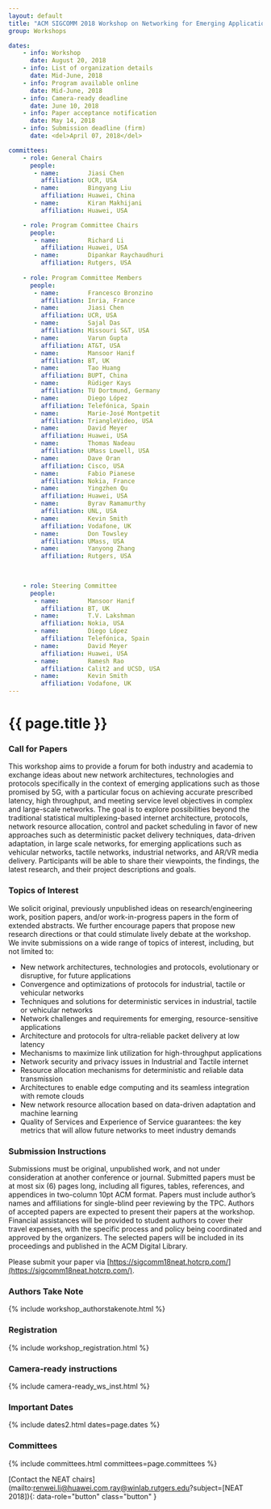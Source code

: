 ```yaml
---
layout: default
title: "ACM SIGCOMM 2018 Workshop on Networking for Emerging Applications and Technologies (NEAT 2018)"
group: Workshops

dates:
    - info: Workshop
      date: August 20, 2018
    - info: List of organization details
      date: Mid-June, 2018
    - info: Program available online
      date: Mid-June, 2018
    - info: Camera-ready deadline
      date: June 10, 2018
    - info: Paper acceptance notification
      date: May 14, 2018
    - info: Submission deadline (firm)
      date: <del>April 07, 2018</del>

committees:
    - role: General Chairs
      people:
       - name:        Jiasi Chen
         affiliation: UCR, USA
       - name:        Bingyang Liu
         affiliation: Huawei, China
       - name:        Kiran Makhijani
         affiliation: Huawei, USA   

    - role: Program Committee Chairs
      people:
       - name:        Richard Li
         affiliation: Huawei, USA
       - name:        Dipankar Raychaudhuri
         affiliation: Rutgers, USA
    
    - role: Program Committee Members
      people:
       - name:        Francesco Bronzino  
         affiliation: Inria, France
       - name:        Jiasi Chen
         affiliation: UCR, USA
       - name:        Sajal Das
         affiliation: Missouri S&T, USA
       - name:        Varun Gupta 
         affiliation: AT&T, USA
       - name:        Mansoor Hanif
         affiliation: BT, UK
       - name:        Tao Huang
         affiliation: BUPT, China
       - name:        Rüdiger Kays
         affiliation: TU Dortmund, Germany
       - name:        Diego López
         affiliation: Telefónica, Spain
       - name:        Marie-José Montpetit
         affiliation: TriangleVideo, USA
       - name:        David Meyer
         affiliation: Huawei, USA
       - name:        Thomas Nadeau
         affiliation: UMass Lowell, USA
       - name:        Dave Oran
         affiliation: Cisco, USA
       - name:        Fabio Pianese
         affiliation: Nokia, France
       - name:        Yingzhen Qu
         affiliation: Huawei, USA
       - name:        Byrav Ramamurthy
         affiliation: UNL, USA
       - name:        Kevin Smith
         affiliation: Vodafone, UK
       - name:        Don Towsley
         affiliation: UMass, USA
       - name:        Yanyong Zhang
         affiliation: Rutgers, USA

  
         
    - role: Steering Committee
      people:
       - name:        Mansoor Hanif
         affiliation: BT, UK
       - name:        T.V. Lakshman
         affiliation: Nokia, USA
       - name:        Diego López
         affiliation: Telefónica, Spain
       - name:        David Meyer
         affiliation: Huawei, USA
       - name:        Ramesh Rao
         affiliation: Calit2 and UCSD, USA
       - name:        Kevin Smith
         affiliation: Vodafone, UK                  
---
```


# {{ page.title }}

### Call for Papers
This workshop aims to provide a forum for both industry and academia to exchange  ideas about new network architectures, technologies and protocols specifically in the context of emerging applications such as those promised by 5G, with a particular focus on achieving accurate prescribed latency, high throughput, and meeting service level objectives in complex and large-scale networks. 
The goal is to explore possibilities beyond the traditional statistical multiplexing-based internet architecture, protocols, network resource allocation, control and packet scheduling in favor of new approaches such as deterministic packet delivery techniques, data-driven adaptation, in large scale networks, for emerging applications such as vehicular networks, tactile networks, industrial networks, and AR/VR media delivery. Participants will be able to share their viewpoints, the findings, the latest research, and their project descriptions and goals. 

### Topics of Interest
We solicit original, previously unpublished ideas on research/engineering work, position papers, and/or work-in-progress papers in the form of extended abstracts. We further encourage papers that propose new research directions or that could stimulate lively debate at the workshop. 
We invite submissions on a wide range of topics of interest, including, but not limited to:

- New network architectures, technologies and protocols, evolutionary or disruptive, for future applications
- Convergence and optimizations of protocols for industrial, tactile or vehicular networks
- Techniques and solutions for deterministic services in industrial, tactile or vehicular networks
- Network challenges and requirements for emerging, resource-sensitive applications
- Architecture and protocols for ultra-reliable packet delivery at low latency
- Mechanisms to maximize link utilization for high-throughput applications
- Network security and privacy issues in Industrial and Tactile internet
- Resource allocation mechanisms for deterministic and reliable data transmission
- Architectures to enable edge computing and its seamless integration with remote clouds
- New network resource allocation based on data-driven adaptation and machine learning
- Quality of Services and Experience of Service  guarantees: the key metrics that will allow future networks to meet industry demands


### Submission Instructions
Submissions must be original, unpublished work, and not under consideration at another conference or journal. Submitted papers must be at most six (6) pages long, including all figures, tables, references, and appendices in two-column 10pt ACM format. Papers must include author’s names and affiliations for single-blind peer reviewing by the TPC. Authors of accepted papers are expected to present their papers at the workshop.  Financial assistances will be provided to student authors to cover their travel expenses, with the specific process and policy being coordinated and approved by the organizers. The selected papers will be included in its proceedings and published in the ACM Digital Library. 

Please submit your paper via [https://sigcomm18neat.hotcrp.com/](https://sigcomm18neat.hotcrp.com/).

### Authors Take Note
{% include workshop_authorstakenote.html %}

### Registration
{% include workshop_registration.html %}

### Camera-ready instructions
{% include camera-ready_ws_inst.html %}


### <i class="fa fa-calendar"></i> Important Dates

{% include dates2.html dates=page.dates %}

### Committees

{% include committees.html committees=page.committees %}

[Contact the NEAT chairs](mailto:renwei.li@huawei.com,ray@winlab.rutgers.edu?subject=[NEAT 2018]){: data-role="button" class="button" }